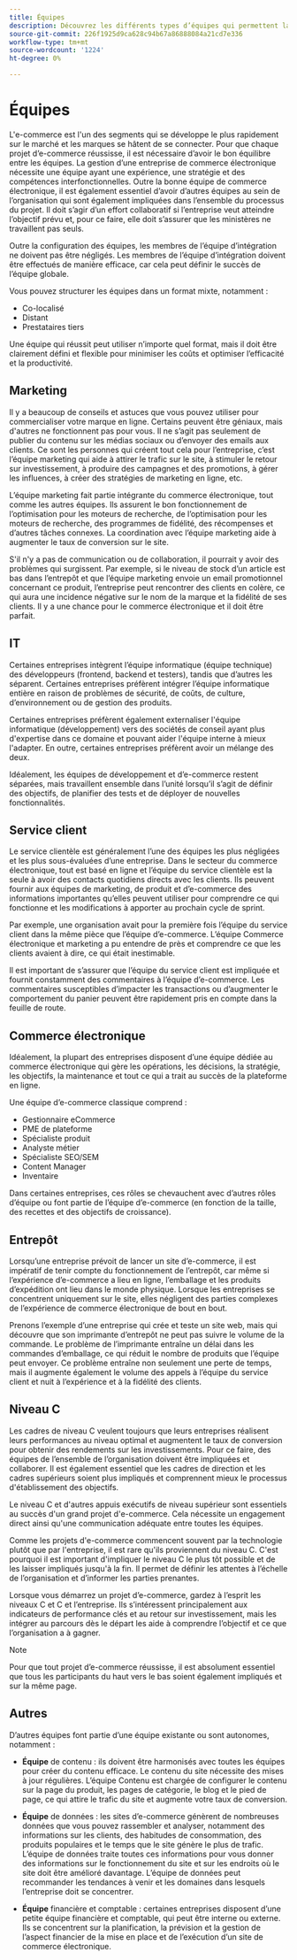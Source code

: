 ```yaml
---
title: Équipes
description: Découvrez les différents types d’équipes qui permettent la réussite des projets de commerce électronique.
source-git-commit: 226f1925d9ca628c94b67a86888084a21cd7e336
workflow-type: tm+mt
source-wordcount: '1224'
ht-degree: 0%

---
```



# Équipes

L&#39;e-commerce est l&#39;un des segments qui se développe le plus rapidement sur le marché et les marques se hâtent de se connecter. Pour que chaque projet d’e-commerce réussisse, il est nécessaire d’avoir le bon équilibre entre les équipes. La gestion d’une entreprise de commerce électronique nécessite une équipe ayant une expérience, une stratégie et des compétences interfonctionnelles. Outre la bonne équipe de commerce électronique, il est également essentiel d’avoir d’autres équipes au sein de l’organisation qui sont également impliquées dans l’ensemble du processus du projet. Il doit s’agir d’un effort collaboratif si l’entreprise veut atteindre l’objectif prévu et, pour ce faire, elle doit s’assurer que les ministères ne travaillent pas seuls.

Outre la configuration des équipes, les membres de l’équipe d’intégration ne doivent pas être négligés. Les membres de l’équipe d’intégration doivent être effectués de manière efficace, car cela peut définir le succès de l’équipe globale.

Vous pouvez structurer les équipes dans un format mixte, notamment :

- Co-localisé
- Distant
- Prestataires tiers

Une équipe qui réussit peut utiliser n’importe quel format, mais il doit être clairement défini et flexible pour minimiser les coûts et optimiser l’efficacité et la productivité.

## Marketing

Il y a beaucoup de conseils et astuces que vous pouvez utiliser pour commercialiser votre marque en ligne. Certains peuvent être géniaux, mais d&#39;autres ne fonctionnent pas pour vous. Il ne s’agit pas seulement de publier du contenu sur les médias sociaux ou d’envoyer des emails aux clients. Ce sont les personnes qui créent tout cela pour l’entreprise, c’est l’équipe marketing qui aide à attirer le trafic sur le site, à stimuler le retour sur investissement, à produire des campagnes et des promotions, à gérer les influences, à créer des stratégies de marketing en ligne, etc.

L’équipe marketing fait partie intégrante du commerce électronique, tout comme les autres équipes. Ils assurent le bon fonctionnement de l’optimisation pour les moteurs de recherche, de l’optimisation pour les moteurs de recherche, des programmes de fidélité, des récompenses et d’autres tâches connexes. La coordination avec l’équipe marketing aide à augmenter le taux de conversion sur le site.

S&#39;il n&#39;y a pas de communication ou de collaboration, il pourrait y avoir des problèmes qui surgissent. Par exemple, si le niveau de stock d’un article est bas dans l’entrepôt et que l’équipe marketing envoie un email promotionnel concernant ce produit, l’entreprise peut rencontrer des clients en colère, ce qui aura une incidence négative sur le nom de la marque et la fidélité de ses clients. Il y a une chance pour le commerce électronique et il doit être parfait.

## IT

Certaines entreprises intègrent l’équipe informatique (équipe technique) des développeurs (frontend, backend et testers), tandis que d’autres les séparent. Certaines entreprises préfèrent intégrer l’équipe informatique entière en raison de problèmes de sécurité, de coûts, de culture, d’environnement ou de gestion des produits.

Certaines entreprises préfèrent également externaliser l&#39;équipe informatique (développement) vers des sociétés de conseil ayant plus d&#39;expertise dans ce domaine et pouvant aider l&#39;équipe interne à mieux l&#39;adapter. En outre, certaines entreprises préfèrent avoir un mélange des deux.

Idéalement, les équipes de développement et d’e-commerce restent séparées, mais travaillent ensemble dans l’unité lorsqu’il s’agit de définir des objectifs, de planifier des tests et de déployer de nouvelles fonctionnalités.

## Service client

Le service clientèle est généralement l’une des équipes les plus négligées et les plus sous-évaluées d’une entreprise. Dans le secteur du commerce électronique, tout est basé en ligne et l’équipe du service clientèle est la seule à avoir des contacts quotidiens directs avec les clients. Ils peuvent fournir aux équipes de marketing, de produit et d’e-commerce des informations importantes qu’elles peuvent utiliser pour comprendre ce qui fonctionne et les modifications à apporter au prochain cycle de sprint.

Par exemple, une organisation avait pour la première fois l’équipe du service client dans la même pièce que l’équipe d’e-commerce. L’équipe Commerce électronique et marketing a pu entendre de près et comprendre ce que les clients avaient à dire, ce qui était inestimable.

Il est important de s’assurer que l’équipe du service client est impliquée et fournit constamment des commentaires à l’équipe d’e-commerce. Les commentaires susceptibles d’impacter les transactions ou d’augmenter le comportement du panier peuvent être rapidement pris en compte dans la feuille de route.

## Commerce électronique

Idéalement, la plupart des entreprises disposent d’une équipe dédiée au commerce électronique qui gère les opérations, les décisions, la stratégie, les objectifs, la maintenance et tout ce qui a trait au succès de la plateforme en ligne.

Une équipe d’e-commerce classique comprend :

- Gestionnaire eCommerce
- PME de plateforme
- Spécialiste produit
- Analyste métier
- Spécialiste SEO/SEM
- Content Manager
- Inventaire

Dans certaines entreprises, ces rôles se chevauchent avec d’autres rôles d’équipe ou font partie de l’équipe d’e-commerce (en fonction de la taille, des recettes et des objectifs de croissance).

## Entrepôt

Lorsqu’une entreprise prévoit de lancer un site d’e-commerce, il est impératif de tenir compte du fonctionnement de l’entrepôt, car même si l’expérience d’e-commerce a lieu en ligne, l’emballage et les produits d’expédition ont lieu dans le monde physique. Lorsque les entreprises se concentrent uniquement sur le site, elles négligent des parties complexes de l’expérience de commerce électronique de bout en bout.

Prenons l’exemple d’une entreprise qui crée et teste un site web, mais qui découvre que son imprimante d’entrepôt ne peut pas suivre le volume de la commande. Le problème de l’imprimante entraîne un délai dans les commandes d’emballage, ce qui réduit le nombre de produits que l’équipe peut envoyer. Ce problème entraîne non seulement une perte de temps, mais il augmente également le volume des appels à l’équipe du service client et nuit à l’expérience et à la fidélité des clients.

## Niveau C

Les cadres de niveau C veulent toujours que leurs entreprises réalisent leurs performances au niveau optimal et augmentent le taux de conversion pour obtenir des rendements sur les investissements. Pour ce faire, des équipes de l’ensemble de l’organisation doivent être impliquées et collaborer. Il est également essentiel que les cadres de direction et les cadres supérieurs soient plus impliqués et comprennent mieux le processus d&#39;établissement des objectifs.

Le niveau C et d&#39;autres appuis exécutifs de niveau supérieur sont essentiels au succès d&#39;un grand projet d&#39;e-commerce. Cela nécessite un engagement direct ainsi qu&#39;une communication adéquate entre toutes les équipes.

Comme les projets d&#39;e-commerce commencent souvent par la technologie plutôt que par l&#39;entreprise, il est rare qu&#39;ils proviennent du niveau C. C&#39;est pourquoi il est important d&#39;impliquer le niveau C le plus tôt possible et de les laisser impliqués jusqu&#39;à la fin. Il permet de définir les attentes à l’échelle de l’organisation et d’informer les parties prenantes.

Lorsque vous démarrez un projet d’e-commerce, gardez à l’esprit les niveaux C et C et l’entreprise. Ils s’intéressent principalement aux indicateurs de performance clés et au retour sur investissement, mais les intégrer au parcours dès le départ les aide à comprendre l’objectif et ce que l’organisation a à gagner.

>[!NOTE]
>
>Pour que tout projet d’e-commerce réussisse, il est absolument essentiel que tous les participants du haut vers le bas soient également impliqués et sur la même page.

## Autres

D’autres équipes font partie d’une équipe existante ou sont autonomes, notamment :

- **Équipe** de contenu : ils doivent être harmonisés avec toutes les équipes pour créer du contenu efficace. Le contenu du site nécessite des mises à jour régulières. L’équipe Contenu est chargée de configurer le contenu sur la page du produit, les pages de catégorie, le blog et le pied de page, ce qui attire le trafic du site et augmente votre taux de conversion.

- **Équipe** de données : les sites d’e-commerce génèrent de nombreuses données que vous pouvez rassembler et analyser, notamment des informations sur les clients, des habitudes de consommation, des produits populaires et le temps que le site génère le plus de trafic. L’équipe de données traite toutes ces informations pour vous donner des informations sur le fonctionnement du site et sur les endroits où le site doit être amélioré davantage. L’équipe de données peut recommander les tendances à venir et les domaines dans lesquels l’entreprise doit se concentrer.

- **Équipe** financière et comptable : certaines entreprises disposent d’une petite équipe financière et comptable, qui peut être interne ou externe. Ils se concentrent sur la planification, la prévision et la gestion de l’aspect financier de la mise en place et de l’exécution d’un site de commerce électronique.
